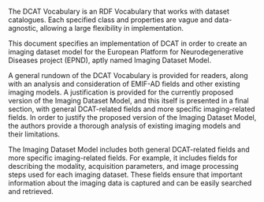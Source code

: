 The DCAT Vocabulary is an RDF Vocabulary that works with dataset catalogues. Each specified class and properties are vague and data-agnostic, allowing a large flexibility in implementation.

This document specifies an implementation of DCAT in order to create an imaging dataset model for the European Platform for Neurodegenerative Diseases project (EPND), aptly named Imaging Dataset Model.

A general rundown of the DCAT Vocabulary is provided for readers, along with an analysis and consideration of EMIF-AD fields and other existing imaging models. A justification is provided for the currently proposed version of the Imaging Dataset Model, and this itself is presented in a final section, with general DCAT-related fields and more specific imaging-related fields. In order to justify the proposed version of the Imaging Dataset Model, the authors provide a thorough analysis of existing imaging models and their limitations.

The Imaging Dataset Model includes both general DCAT-related fields and more specific imaging-related fields. For example, it includes fields for describing the modality, acquisition parameters, and image processing steps used for each imaging dataset. These fields ensure that important information about the imaging data is captured and can be easily searched and retrieved.
